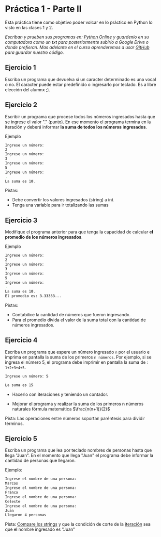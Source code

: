 # Práctica 1 - Parte II

Esta práctica tiene como objetivo poder volcar en lo práctico en Python lo visto en las clases 1 y 2.

_Escriban y prueben sus programas en: [Python Online](https://www.online-python.com/) y guardenlo en su computadora como un txt para posteriormente subirlo a Google Drive o donde prefieran. Mas adelante en el curso aprenderemos a usar [GitHub](https://github.com/) para guardar nuestro código._


## Ejercicio 1
Escriba un programa que devuelva si un caracter determinado es una vocal o no. El caracter puede estar predefinido o ingresarlo por teclado. Es a libre elección del alumnx ;).


## Ejercicio 2
Escribir un programa que procese todos los números ingresados hasta que se ingrese el valor "." (punto). En ese momento el programa termina en la iteración y deberá informar __la suma de todos los números ingresados__.

Ejemplo
```bash
Ingrese un número:
2
Ingrese un número:
3
Ingrese un número:
5
Ingrese un número:
.
La suma es 10.
```

Pistas:
- Debe convertir los valores ingresados (string) a int.
- Tenga una variable para ir totalizando las sumas

## Ejercicio 3

Modifique el programa anterior para que tenga la capacidad de calcular __el promedio de los números ingresados__.

Ejemplo
```bash
Ingrese un número:
2
Ingrese un número:
3
Ingrese un número:
5
Ingrese un número:
.
La suma es 10.
El promedio es: 3.33333...
```

Pistas:
- Contabilice la cantidad de números que fueron ingresando.
- Para el promedio divida el valor de la suma total con la cantidad de números ingresados. 

## Ejercicio 4
Escriba un programa que espere un número ingresado `n` por el usuario e imprima en pantalla la suma de los primeros `n números`.
Por ejemplo, si se ingresa el número 5, el programa debe imprimir en pantalla la suma de : `1+2+3+4+5`.

```bash
Ingrese un número: 5

La suma es 15
```

- Hacerlo con iteraciones y teniendo un contador.

- Mejorar el programa y realizar la suma de los primeros n números naturales fórmula matemática $\frac{n(n+1)}{2}$

Pista: Las operaciones entre números soportan paréntesis para dividir términos.


## Ejercicio 5 
Escriba un programa que lea por teclado nombres de personas hasta que llega "Juan". En el momento que llega "Juan" el programa debe informar la cantidad de personas que llegaron.

Ejemplo:
```bash
Ingrese el nombre de una persona:
Marcos
Ingrese el nombre de una persona:
Franco
Ingrese el nombre de una persona:
Celeste
Ingrese el nombre de una persona:
Juan
Llegaron 4 personas
```

Pista: [Compare los strings](https://kity-linuxero.github.io/prog_CFP410/clase2.html#/3/13) y que la condición de corte de la [iteración](https://kity-linuxero.github.io/prog_CFP410/clase1.html#/6/11/1) sea que el nombre ingresado es "Juan"

